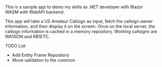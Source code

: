 This is a sample app to demo my skills as .NET developer with Blazor WASM with WebAPI backend.  

This app will take a US Amateur Callsign as input, fetch the callsign owner information, and then display it on the screen.  Once on the local server, the callsign information is cached in a memory repository. Working callsigns are WA1GON and KB1ETC.

TODO List

* Add Entity Frame Repository
* Move validation to the common
